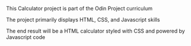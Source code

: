 This Calculator project is part of the Odin Project curriculum

The project primarily displays HTML, CSS, and Javascript skills

The end result will be a HTML calculator styled with CSS and powered by Javascript code